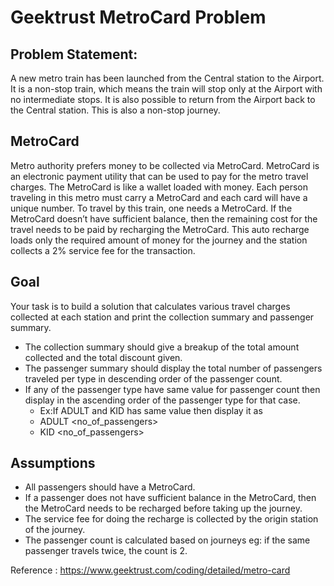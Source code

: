 # Geektrust MetroCard Problem #


## Problem Statement: ##
A new metro train has been launched from the Central station to the Airport. It is a non-stop train, which means the train will stop only at the Airport with no intermediate stops. 
It is also possible to return from the Airport back to the Central station. This is also a non-stop journey.

## MetroCard ##

 Metro authority prefers money to be collected via MetroCard. MetroCard is an electronic payment utility that can be used to pay for the metro travel charges. 
 The MetroCard is like a wallet loaded with money. Each person traveling in this metro must carry a MetroCard and each card will have a unique number. 
 To travel by this train, one needs a MetroCard. If the MetroCard doesn’t have sufficient balance, then the remaining cost for the travel needs to be 
 paid by recharging the MetroCard. This auto recharge loads only the required amount of money for the journey and the station collects a 2% service fee for the transaction. 

 

## Goal ##
 Your task is to build a solution that calculates various travel charges collected at each station and print the collection summary and passenger summary. 
 
 * The collection summary should give a breakup of the total amount collected and the total discount given. 
 * The passenger summary should display the total number of passengers traveled per type in descending order of the passenger count. 
 * If any of the passenger type have same value for passenger count then display in the ascending order of the passenger type for that case. 
	* Ex:If ADULT and KID has same value then display it as 
	* ADULT <no_of_passengers>
	* KID <no_of_passengers>
 
## Assumptions ##

* All passengers should have a MetroCard. 
* If a passenger does not have sufficient balance in the MetroCard, then the MetroCard needs to be recharged before taking up the journey. 
* The service fee for doing the recharge is collected by the origin station of the journey. 
* The passenger count is calculated based on journeys eg: if the same passenger travels twice, the count is 2.


 Reference : https://www.geektrust.com/coding/detailed/metro-card
 
